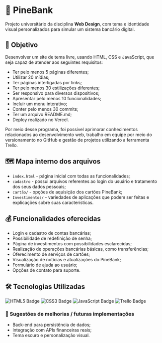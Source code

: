 # 🍍 PineBank

Projeto universitário da disciplina **Web Design**, com tema e identidade visual personalizados para simular um sistema bancário digital.


## 🎯 Objetivo

Desenvolver um site de tema livre, usando HTML, CSS e JavaScript, que seja capaz de atender aos seguintes requisitos:
- Ter pelo menos 5 páginas diferentes;
- Utilizar 20 mídias;
- Ter páginas interligadas por links;
- Ter pelo menos 30 estilizações diferentes;
- Ser responsivo para diversos dispositivos;
- Apresentar pelo menos 10 funcionalidades;
- Incluir um menu interativo;
- Conter pelo menos 30 commits;
- Ter um arquivo README.md;
- Deploy realizado no Vercel.

Por meio desse programa, foi possível aprimorar conhecimentos relacionados ao desenvolvimento web, trabalho em equipe por meio do versionamento no GitHub e gestão de projetos utilizando a ferramenta Trello.


## 🗺️ Mapa interno dos arquivos

- `index.html` - página inicial com todas as funcionalidades;
- `cadastro` - possui arquivos referentes ao login do usuário e tratamento dos seus dados pessoais;
- `cartão/` - opções de aquisição dos cartões PineBank;
- `Investimentos/` - variedades de aplicações que podem ser feitas e explicações sobre suas características.


## 💰 Funcionalidades oferecidas
- Login e cadastro de contas bancárias;
- Possibilidade de redefinição de senha;
- Página de investimentos com possibilidades esclarecidas;
- Realização de operações bancárias básicas, como transferências;
- Oferecimento de serviços de cartões;
- Visualização de notícias e atualizações do PineBank;
- Formulário de ajuda ao usuário;
- Opções de contato para suporte.


## 🛠 Tecnologias Utilizadas

<p align="left">
  <img src="https://img.shields.io/badge/HTML5-E34F26?style=for-the-badge&logo=html5&logoColor=white" alt="HTML5 Badge"/>
  <img src="https://img.shields.io/badge/CSS3-1572B6?style=for-the-badge&logo=css3&logoColor=white" alt="CSS3 Badge"/>
  <img src="https://img.shields.io/badge/JavaScript-F7DF1E?style=for-the-badge&logo=javascript&logoColor=black" alt="JavaScript Badge"/>
  <img src="https://img.shields.io/badge/Trello-0052CC?style=for-the-badge&logo=trello&logoColor=white" alt="Trello Badge"/>
</p>


### 📂 Sugestões de melhorias / futuras implementações

- Back-end para persistência de dados;
- Integração com APIs financeiras reais;
- Tema escuro e personalização visual.